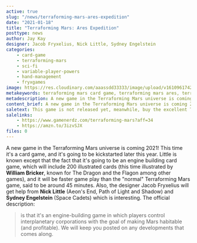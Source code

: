 ```yaml
---
active: true
slug: "/news/terraforming-mars-ares-expedition"
date: "2021-01-18"
title: "Terraforming Mars: Ares Expedition"
posttype: news
author: Jay Kay
designer: Jacob Fryxelius, Nick Little, Sydney Engelstein
categories: 
    - card-game
    - terraforming-mars
    - sci-fi
    - variable-player-powers
    - hand-management
    - fryxgames
image: https://res.cloudinary.com/aaassdd33333/image/upload/v1610961742/aresexp.jpg
metakeywords: terraforming mars card game, terraforming mars ares, terraforming mars new game, terraforming mars 2021, terraforming mars ares expedition
metadescription: A new game in the Terraforming Mars universe is coming 2021! This time it's a card game.
content_brief: A new game in the Terraforming Mars universe is coming 2021! This time it's a card game.
saletext: This game is not released yet, meanwhile, buy the excellent Terraforming Mars from these vendors
salelinks: 
    - https://www.gamenerdz.com/terraforming-mars?aff=34
    - https://amzn.to/3izvSJX
files: 0
---
```

A new game in the Terraforming Mars universe is coming 2021! This time it's a card game, and it's going to be kickstarted later this year. 
Little is known except that the fact that it's going to be an engine building card game, which will include 200 illustrated cards (this time illustrated by **William Bricker**, known for The Dragon and the Flagon among other games), and it will be faster game play than the "normal" Terraforming Mars game, said to be around 45 minutes. 
Also, the designer Jacob Fryxelius will get help from **Nick Little** (Aeon's End, Path of Light and Shadow) and **Sydney Engelstein** (Space Cadets) which is interesting.
The official description:
> is that it's an engine-building game in which players control interplanetary corporations with the goal of making Mars habitable (and profitable).
We will keep you posted on any developments that comes along.